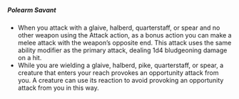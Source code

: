 ##### Polearm Savant

- When you attack with a glaive, halberd, quarterstaff, or spear and no other weapon using the Attack action, as a bonus action you can make a melee attack with the weapon’s opposite end.
  This attack uses the same ability modifier as the primary attack, dealing 1d4 bludgeoning damage on a hit.
- While you are wielding a glaive, halberd, pike, quarterstaff, or spear, a creature that enters your reach provokes an opportunity attack from you.
  A creature can use its reaction to avoid provoking an opportunity attack from you in this way.
